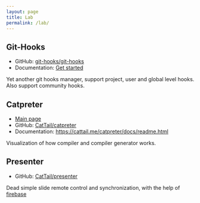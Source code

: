 ```yaml
---
layout: page
title: Lab
permalink: /lab/
---
```


## Git-Hooks

* GitHub: [git-hooks/git-hooks](https://github.com/git-hooks/git-hooks)
* Documentation: [Get started](https://github.com/git-hooks/git-hooks/wiki/Get-Started)

Yet another git hooks manager, support project, user and global level hooks. Also support community hooks.

## Catpreter

* [Main page](https://cattail.me/catpreter/)
* GitHub: [CatTail/catpreter](https://github.com/cattail/catpreter)
* Documentation: https://cattail.me/catpreter/docs/readme.html

Visualization of how compiler and compiler generator works.

## Presenter

* GitHub: [CatTail/presenter](https://github.com/CatTail/presenter)

Dead simple slide remote control and synchronization, with the help of [firebase](https://www.firebase.com/)
